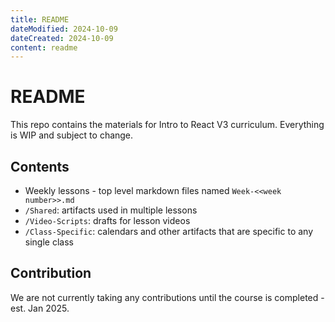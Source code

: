 ```yaml
---
title: README
dateModified: 2024-10-09
dateCreated: 2024-10-09
content: readme
---
```


# README

This repo contains the materials for Intro to React V3 curriculum. Everything is WIP and subject to change.

## Contents

- Weekly lessons - top level markdown files named `Week-<<week number>>.md`
- `/Shared`: artifacts used in multiple lessons
- `/Video-Scripts`: drafts for lesson videos
- `/Class-Specific`: calendars and other artifacts that are specific to any single class

## Contribution

We are not currently taking any contributions until the course is completed - est. Jan 2025.
